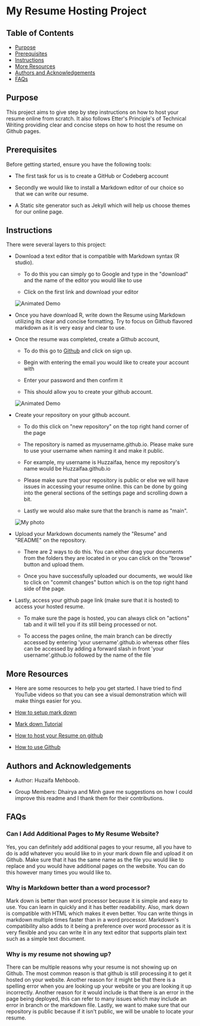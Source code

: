 # My Resume Hosting Project

## Table of Contents

- [Purpose](#purpose)
- [Prerequisites](#prerequisites)
- [Instructions](#instructions)
- [More Resources](#more-resources)
- [Authors and Acknowledgements](#authors-and-acknowledgements)
- [FAQs](#faqs)

## Purpose

This project aims to give step by step instructions on how to host your resume online from scratch. It also follows Etter's Principle's of Technical Writing providing clear and concise steps on how to host the resume on Github pages. 

## Prerequisites

Before getting started, ensure you have the following tools:

- The first task for us is to create a GitHub or Codeberg account

- Secondly we would like to install a Markdown editor of our choice so that we can write our resume.

- A Static site generator such as Jekyll which will help us choose themes for our online page.

## Instructions

There were several layers to this project:

- Download a text editor that is compatible with Markdown syntax (R studio). 
  
  - To do this you can simply go to Google and type in the "download" and the name of the editor you would like to use
  
  - Click on the first link and download your editor
  
  ![Animated Demo](https://huzzaifaa.github.io/R%20Gif.gif)

- Once you have download R, write down the Resume using Markdown utilizing its clear and concise formatting. Try to focus on Github flavored markdown as it is very easy and clear to use. 

- Once the resume was completed, create a Github account,

  - To do this go to [Github](Github.com) and click on sign up.
  
  - Begin with entering the email you would like to create your account with
  
  - Enter your password and then confirm it 
  
  - This should allow you to create your github account. 
  
  ![Animated Demo](https://huzzaifaa.github.io/g%20gif.gif)

- Create your repository on your github account. 

  - To do this click on "new repository" on the top right hand corner of the page
  
  - The repository is named as myusername.github.io. Please make sure to use your username when naming it and make it public. 
  
  - For example, my username is Huzzaifaa, hence my repository's name would be Huzzaifaa.github.io
  
  - Please make sure that your repository is public or else we will have issues in accessing your resume online. this can be done by going into the general sections of the settings page and scrolling down a bit. 
  
  - Lastly we would also make sure that the branch is name as "main".
  
  ![My photo](https://huzzaifaa.github.io/Repository.png)

- Upload your Markdown documents namely the "Resume" and "README" on the repository.  

  - There are 2 ways to do this. You can either drag your documents from the folders they are located in or you can click on the "browse" button and upload them. 
  
  - Once you have successfully uploaded our documents, we would like to click on "commit changes" button which is on the top right hand side of the page.

- Lastly, access your github page link (make sure that it is hosted) to access your hosted resume.  

  - To make sure the page is hosted, you can always click on "actions" tab and it will tell you if its still being processed or not.
  
  - To access the pages online, the main branch can be directly accessed by entering 'your username'.github.io whereas other files can be accessed by adding a forward slash in front 'your username'.github.io followed by the      name of the file

## More Resources

- Here are some resources to help you get started. I have tried to find YouTube videos so that you can see a visual demonstration which will make things easier for you.

- [How to setup mark down](https://www.youtube.com/watch?v=DLLrcr9u_XI&ab_channel=DeAndreQueary)

- [Mark down Tutorial](https://www.youtube.com/watch?v=eJojC3lSkwg&t=144s&ab_channel=SteveGriffith-Prof3ssorSt3v3)

- [How to host your Resume on github](https://www.youtube.com/watch?v=o5g-lUuFgpg&ab_channel=TonyTeachesTech)

- [How to use Github](https://www.youtube.com/watch?v=tRZGeaHPoaw&ab_channel=KevinStratvert)


## Authors and Acknowledgements

- Author: Huzaifa Mehboob.

- Group Members: Dhairya and Minh gave me suggestions on how I could improve this readme and I thank them for their contributions.  

## FAQs

###  Can I Add Additional Pages to My Resume Website?

Yes, you can definitely add additional pages to your resume, all you have to do is add whatever you would like to in your mark down file and upload it on Github. Make sure that it has the same name as the file you would like to replace and you would have additional pages on the website. You can do this however many times you would like to. 

### Why is Markdown better than a word processor?

Mark down is better than word processor because it is simple and easy to use. You can learn in quickly and it has better readability. Also, mark down is compatible with HTML which makes it even better. You can write things in markdown multiple times faster than in a word processor. Markdown's compatibility also adds to it being a preference over word processor as it is very flexible and you can write it in any text editor that supports plain text such as a simple text document. 

### Why is my resume not showing up?

There can be multiple reasons why your resume is not showing up on Github. The most common reason is that github is still processing it to get it hosted on your website. Another reason for it might be that there is a spelling error when you are looking up your website or you are looking it up incorrectly. Another reason for it would include is that there is an error in the page being deployed, this can refer to many issues which may include an error in branch or the markdown file.  Lastly, we want to make sure that our repository is public because if it isn't public, we will be unable to locate your resume.  

